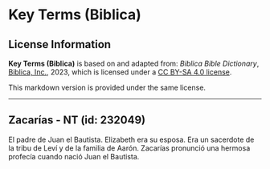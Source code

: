# Key Terms (Biblica)

## License Information

**Key Terms (Biblica)** is based on and adapted from: _Biblica Bible Dictionary_, [Biblica, Inc.](https://www.biblica.com/), 2023, which is licensed under a [CC BY-SA 4.0 license](https://creativecommons.org/licenses/by-sa/4.0/legalcode.en).

This markdown version is provided under the same license.



--------------------------------

## Zacarías - NT (id: 232049)

El padre de Juan el Bautista. Elizabeth era su esposa. Era un sacerdote de la tribu de Leví y de la familia de Aarón. Zacarías pronunció una hermosa profecía cuando nació Juan el Bautista.


